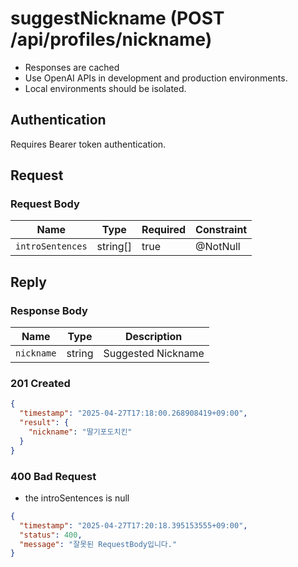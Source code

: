 # suggestNickname (POST /api/profiles/nickname)

- Responses are cached
- Use OpenAI APIs in development and production environments.
- Local environments should be isolated.

## Authentication
Requires Bearer token authentication.

## Request

### Request Body

| Name             | Type     | Required | Constraint |
|------------------|----------|----------|------------|
| `introSentences` | string[] | true     | @NotNull   |

## Reply

### Response Body

| Name       | Type   | Description        |
|------------|--------|--------------------|
| `nickname` | string | Suggested Nickname |

### 201 Created

```json
{
  "timestamp": "2025-04-27T17:18:00.268908419+09:00",
  "result": {
    "nickname": "딸기포도치킨"
  }
}
```

### 400 Bad Request

- the introSentences is null

```json
{
  "timestamp": "2025-04-27T17:20:18.395153555+09:00",
  "status": 400,
  "message": "잘못된 RequestBody입니다."
}
```
